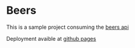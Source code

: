 # Beers

This is a sample project consuming the [beers api](https://punkapi.com/documentation/v2)

Deployment avaible at [github pages](https://igordreher.github.io/beers/)
